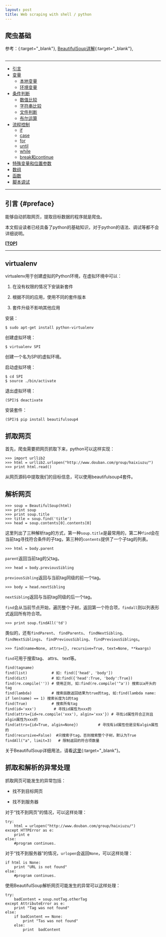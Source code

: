 ```yaml
---
layout: post
title: Web scraping with shell / python
---
```

## 爬虫基础

参考：[][ref1]{:target="_blank"},  [BeautifulSoup详解][ref2]{:target="_blank"}, 

[ref1]:http://cuiqingcai.com/1319.html
[ref2]:http://cuiqingcai.com/1319.html

<h2 id="top"></h2>

***

*   [引言](#preface)
*   [变量](#var)
    *   [本地变量](#local)
    *   [环境变量](#env)
*   [条件判断](#test)
    *   [数值比较](#NumericComparison)
    *   [字符串比较](#StringComparison)
    *   [文件判断](#FileComparison)
    *   [布尔运算](#Boolean)
*   [流程控制](#statement)
    *   [if](#if)
    *   [case](#case)
    *   [for](#for)
    *   [until](#until)
    *   [while](#while)
    *   [break和continue](#break)
*   [特殊变量和位置参数](#othervar)
*   [数组](#array)
*   [函数](#function)
*   [脚本调试](#go)

***

## 引言 {#preface}

能够自动抓取网页，提取目标数据的程序就是爬虫。

本文假设读者已经具备了python的基础知识，对于python的语法、调试等都不会详细说明。

**[[TOP](#top)]**

***

## virtualenv

virtualenv用于创建虚拟的Python环境，在虚拟环境中可以：

1. 在没有权限的情况下安装新套件

2. 根据不同的应用，使用不同的套件版本

3. 套件升级不影响其他应用

安装：

    $ sudo apt-get install python-virtualenv

创建虚拟环境：

    $ virtualenv SPI

创建一个名为SPI的虚拟环境。

启动虚拟环境：

    $ cd SPI
    $ source ./bin/activate

退出虚拟环境：

    (SPI)$ deactivate

安装套件：

    (SPI)$ pip install beautifulsoup4

## 抓取网页

首先，爬虫需要把网页抓取下来，python可以这样实现：

    >>> import urllib2
    >>> html = urllib2.urlopen("http://www.douban.com/group/haixiuzu/")
    >>> print html.read()

从网页源码中提取我们的目标信息，可以使用beautifulsoup4套件。

## 解析网页

    >>> soup = BeautifulSoup(html)
    >>> print soup
    >>> print soup.title
    >>> title = soup.find('title')
    >>> head = soup.contents[0].contents[0]

这里列出了三种解析tag的方式，第一种`soup.title`是最常用的，第二种`find`会在当前tag寻找符合条件的子tag，第三种的`contents`提供了一个子tag的列表。

    >>> html = body.parent

`parent`返回当前tag的父tag。

    >>> head = body.previousSibling

`previousSibling`返回与当前tag同级的前一个tag。

    >>> body = head.nextSibling

`nextSibling`返回与当前tag同级的后一个tag。

`find`会从当前节点开始，遍历整个子树，返回第一个符合项，`findall`则以列表形式返回所有符合项。

    >>> print soup.findAll('td')

类似的，还有`findParent`、 `findParents`、 `findNextSibling`、 `findNextSiblings`、 `findPreviousSibling`、 `findPreviousSiblings`。

    >>> find(name=None, attrs={}, recursive=True, text=None, **kwargs)

`find`可用于搜索tag、 attrs、 text等。

    find(tagname) 
    find(list)           # 如: find(['head', 'body'])
    find(dict)           # 如:find({'head':True, 'body':True})
    find(re.compile('')) # 使用正则, 如:find(re.compile('^a')) 搜索以a开头的tag
    find(lambda)         # 搜索函数返回结果为true的tag, 如:find(lambda name: if len(name) == 1) 搜索长度为1的tag
    find(True)           # 搜索所有tag
    find(id='xxx')        # 寻找id属性为xxx的
    find(attrs={id=re.compile('xxx'), algin='xxx'}) # 寻找id属性符合正则且algin属性为xxx的
    find(attrs={id=True, algin=None})         # 寻找有id属性但是没有algin属性的
    find(recursive=False)  #只搜索子tag，否则搜索整个子树，默认为True
    findAll("a", limit=3)   # 限制返回的符合项数量

关于BeautifulSoup详细用法，请看[这里](http://cuiqingcai.com/1319.html){:target="_blank"}。

## 抓取和解析的异常处理

抓取网页可能发生的异常包括：

- 找不到目标网页

- 找不到服务器

对于“找不到网页”的情况，可以这样处理：

    try:
        html = urlopen("http://www.douban.com/group/haixiuzu/")
    except HTTPError as e:
        print e
    else:
        #program continues.
    
对于“找不到服务器”的情况，`urlopen`会返回`None`，可以这样处理：

    if html is None:
        print "URL is not found"
    else:
        #program continues.

使用BeautifulSoup解析网页可能发生的异常可以这样处理：

    try:
        badContent = soup.notTag.otherTag
    except AttributeError as e:
        print "Tag was not found"
    else:
        if badContent == None:
            print "Tas was not found"
        else:
            print  badContent






























